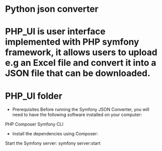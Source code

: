 # Python json converter

# PHP_UI is user interface implemented with PHP symfony framework, it allows users to upload e.g an Excel file and convert it into a JSON file that can be downloaded.

# PHP_UI folder

- Prerequisites
  Before running the Symfony JSON Converter, you will need to have the following software installed on your computer:

PHP
Composer
Symfony CLI

- Install the dependencies using Composer:

Start the Symfony server:
symfony server:start

